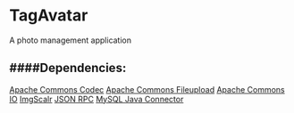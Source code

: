 TagAvatar
=========

A photo management application


####Dependencies:
---

[Apache Commons Codec]('http://commons.apache.org/codec/')
[Apache Commons Fileupload](http://commons.apache.org/fileupload/download_fileupload.cgi)
[Apache Commons IO](http://commons.apache.org/io/)
[ImgScalr](http://www.thebuzzmedia.com/software/imgscalr-java-image-scaling-library/)
[JSON RPC](http://viralpatel.net/blogs/download/json/json-rpc-1.0.jar)
[MySQL Java Connector](http://dev.mysql.com/downloads/connector/j/)
